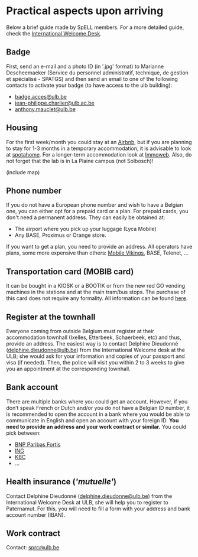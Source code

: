 # Practical aspects upon arriving

Below a brief guide made by SpELL members. For a more detailed guide, check the [International Welcome Desk](https://www.ulb.be/en/researchers-and-phds-coming-to-ulb).

## Badge

First, send an e-mail and a photo ID (in '.jpg' format) to Marianne Descheemaeker (Service du personnel administratif, technique, de gestion et spécialisé - SPATGS) and then send an email to one of the following contacts to activate your badge (to have access to the ulb building):
-	badge.acces@ulb.be
-	jean-philippe.charlier@ulb.ac.be
-	anthony.mauclet@ulb.be

## Housing 

For the first week/month you could stay at an [Airbnb](https://www.airbnb.com/), but if you are planning to stay for 1-3 months in a temporary accommodation, it is advisable to look at [spotahome](https://www.spotahome.com/). 
For a longer-term accommodation look at [Immoweb](https://www.immoweb.be/en). 
Also, do not forget that the lab is in La Plaine campus (not Solbosch)!

(include map)

## Phone number

If you do not have a European phone number and wish to have a Belgian one, you can either opt for a prepaid card or a plan.
For prepaid cards, you don't need a permanent address. They can easily be obtained at:

-	The airport where you pick up your luggage (Lyca Mobile)
-	Any BASE, Proximus or Orange store. 

If you want to get a plan, you need to provide an address. All operators have plans, some more expensive than others: [Mobile Vikings](https://mobilevikings.be/en/), BASE, Telenet, ... 

## Transportation card (MOBIB card)

It can be bought in a KIOSK or a BOOTIK or from the new red GO vending machines in the stations and at the main tram/bus stops. The purchase of this card does not require any formality. All information can be found [here](https://www.stib-mivb.be/article.html?_guid=d02c7fb6-3e9c-3810-248e-eec4ee5ebc8c&l=en).

## Register at the townhall

Everyone coming from outside Belgium must register at their accommodation townhall (Ixelles, Etterbeek, Schaerbeek, etc) and thus, provide an address. The easiest way is to contact Delphine Dieudonné (delphine.dieudonne@ulb.be) from the International Welcome desk at the ULB; she would ask for your information and copies of your passport and visa (if needed). Then, the police will visit you within 2 to 3 weeks to give you an appointment at the corresponding townhall.

## Bank account

There are multiple banks where you could get an account. However, if you don’t speak French or Dutch and/or you do not have a Belgian ID number, it is recommended to open the account in a bank where you would be able to communicate in English and open an account with your foreign ID. **You need to provide an address and your work contract or similar.** You could pick between:

-	[BNP Paribas Fortis](https://www.bnpparibasfortis.be/en/Customer-flow/Expats-enrolment?axes4=expa)
-	[ING](https://www.ing.be/en/retail/daily-banking/expats/expat-to-belgium)
-	[KBC](https://www.kbcbrussels.be/retail/en/processes/payments/currrent-account-expats/open-current-account-expat.html)
- ...

## Health insurance (_'mutuelle'_)

Contact Delphine Dieudonné (<delphine.dieudonne@ulb.be>) from the International Welcome Desk at ULB, she will help you to register to Paternamut. For this, you will need to fill a form with your address and bank account number (IBAN).

## Work contract

Contact: <sprc@ulb.be>







